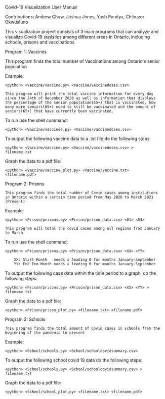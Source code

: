 Covid-19 Visualization User Manual

Contributions: Andrew Chow, Joshua Jones, Yash Pandya, Chibuzor Okwusiuno



This visualization project consists of 3 main programs that can analyze and visualize
Covid-19 statistics among different areas in Ontario, including schools, prisons and vaccinations.



Program 1: Vaccines

This program finds the total number of Vaccinations among Ontario's senior population

Example:
    
    <python> <Vaccine/vaccine.py> <Vaccine/vaccinedoses.csv>
    
    This program will print the total vaccine information for every day since the 24th of December 2020 as well as information that displays the percentage of the senior population(65+) that is vaccinated, how many more seniors(65+) need to still be vaccinated and the amount of seniors(65+) that have currently been vaccinated.


To run use the shell command:

    <python> <Vaccine/vaccines.py> <Vaccine/vaccinedoses.csv>


To output the following vaccine data to a .txt file do the following steps:

    <python> <Vaccine/vaccine.py> <Vaccine/vaccinedoses.csv> > filename.txt

Graph the data to a pdf file:

    <python> <Vaccine/vaccine_plot.py> <Vaccine/vaccine.txt> <filename.pdf>



Program 2: Prisons

    This program finds the total number of Covid cases among institutions in Ontario within a certain time period from May 2020 to March 2021 (Present)

Example: 

    <python> <Prison/prisons.py> <Prison/prison_data.csv> <01> <03> 

    This program will total the covid cases among all regions from January to March

To run use the shell command: 

    <python> <Prison/prisons.py> <Prison/prison_data.csv> <XX> <YY> 

        XX: Start Month   needs a leading 0 for months January-September
        YY: End Enm Month needs a leading 0 for months January-September

To output the following case data within the time period to a graph, do the following steps:

    <python> <Prison/prisons.py> <Prison/prison_data.csv> <XX> <YY> > filename.txt

Graph the data to a pdf file:

    <python> <Prison/prison_plot.py> <filename.txt> <filename.pdf>





Program 3: Schools

    This program finds the total amount of Covid cases in schools from the beginning of the pandemic to present

Example:

    <python> <School/schools.py> <School/schoolcovidsummary.csv> 


To output the following school covid 19 data do the following steps:

    <python> <School/schools.py> <School/schoolcovidsummary.csv> > filename.txt

Graph the data to a pdf file:

    <python> <School/school_plot.py> <filename.txt> <filename.pdf>
